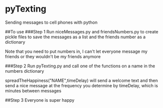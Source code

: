 # pyTexting
Sending messages to cell phones with python

##To use
###Step 1
Run niceMessages.py and friendsNumbers.py to create pickle files to save the messages as a list and the friends number as a dictionary

Note that you need to put numbers in, I can't let everyone message my friends or they wouldn't be my friends anymore

###Step 2
Run pyTexting.py and call one of the functions on a name in the numbers dictionary

spreadTheHappiness("NAME",timeDelay) will send a welcome text and then send a nice message at the frequency you determine by timeDelay, which is minutes between messages

##Step 3
Everyone is super happy
